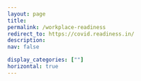 ```yaml
---
layout: page
title: 
permalink: /workplace-readiness
redirect_to: https://covid.readiness.in/
description: 
nav: false

display_categories: [""]
horizontal: true
---
```

